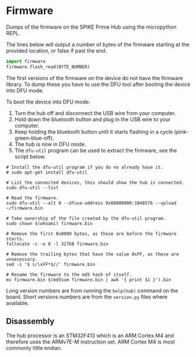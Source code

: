 # Firmware #

Dumps of the firmware on the SPIKE Prime Hub using the micropython REPL.

The lines below will output a number of bytes of the firmware starting at the provided location, or false if past the end.

```python
import firmware
firmware.flash_read(BYTE_NUMBER)
```

The first versions of the firmware on the device do not have the firmware library.
To dump these you have to use the DFU tool after booting the device into DFU mode.

To boot the device into DFU mode:

1. Turn the hub off and disconnect the USB wire from your computer.
2. Hold down the bluetooth button and plug in the USB wire to your computer.
3. Keep holding the bluetooth button until it starts flashing in a cycle (pink-green-blue-off).
4. The hub is now in DFU mode.
5. The `dfu-util` program can be used to extract the firmware, see the script below.

```shell
# Install the dfu-util program if you do no already have it.
# sudo apt-get install dfu-util

# List the connected devices, this should show the hub is connected.
sudo dfu-util --list

# Read the firmware.
sudo dfu-util --alt 0 --dfuse-address 0x08000000:1048576 --upload ~/firmware.bin

# Take ownership of the file created by the dfu-util program.
sudo chown $(whoami) firmware.bin

# Remove the first 0x8000 bytes, as these are before the firmware starts.
fallocate -c -o 0 -l 32768 firmware.bin

# Remove the trailing bytes that have the value 0xFF, as these are unnecessary.
sed -i '$ s/\xFF*$//' firmware.bin

# Rename the firmware to the md5 hash of itself.
mv firmware.bin $(md5sum firmware.bin | awk '{ print $1 }').bin
```

Long version numbers are from running the `help(hub)` command on the board.
Short versions numbers are from the `version.py` files where available.

## Disassembly ##

The hub processor is an STM32F413 which is an ARM Cortex M4 and therefore uses the ARMv7E-M instruction set.
ARM Cortex M4 is most commonly little endian.
